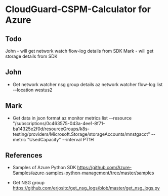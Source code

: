# CloudGuard-CSPM-Calculator for Azure

## Todo

John - will get network watch flow-log details from SDK
Mark - will get storage details from SDK

## John
- Get network watcher nsg group details
az network watcher flow-log list --location westus2


## Mark
- Get data in json format
az monitor metrics list --resource "/subscriptions/0c463575-043a-4ee1-8f71-ba14325e2f0d/resourceGroups/k8s-testing/providers/Microsoft.Storage/storageAccounts/mnstgacct"  --metric "UsedCapacity" --interval PT1H


## References

- Samples of Azure Python SDK
https://github.com/Azure-Samples/azure-samples-python-management/tree/master/samples

- Get NSG group
https://github.com/erjosito/get_nsg_logs/blob/master/get_nsg_logs.py
